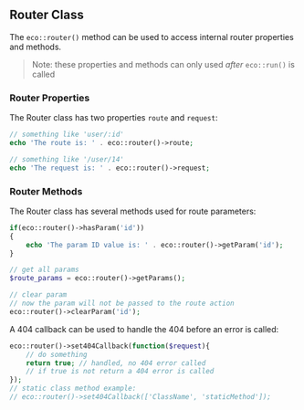 ## Router Class
The `eco::router()` method can be used to access internal router properties and methods.
> Note: these properties and methods can only used *after* `eco::run()` is called

### Router Properties
The Router class has two properties `route` and `request`:
```php
// something like 'user/:id'
echo 'The route is: ' . eco::router()->route;

// something like '/user/14'
echo 'The request is: ' . eco::router()->request;
```

### Router Methods
The Router class has several methods used for route parameters:
```php
if(eco::router()->hasParam('id'))
{
    echo 'The param ID value is: ' . eco::router()->getParam('id');
}

// get all params
$route_params = eco::router()->getParams();

// clear param
// now the param will not be passed to the route action
eco::router()->clearParam('id');
```
A 404 callback can be used to handle the 404 before an error is called:
```php
eco::router()->set404Callback(function($request){
	// do something
	return true; // handled, no 404 error called
	// if true is not return a 404 error is called
});
// static class method example:
// eco::router()->set404Callback(['ClassName', 'staticMethod']);
```
